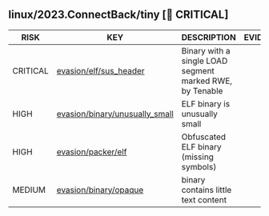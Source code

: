## linux/2023.ConnectBack/tiny [🚨 CRITICAL]

|   RISK   |                                                                               KEY                                                                               |                       DESCRIPTION                        | EVIDENCE |
|----------|-----------------------------------------------------------------------------------------------------------------------------------------------------------------|----------------------------------------------------------|----------|
| CRITICAL | [evasion/elf/sus_header](https://github.com/chainguard-dev/malcontent/blob/main/rules/evasion/elf-sus_header.yara#single_load_rwe)                              | Binary with a single LOAD segment marked RWE, by Tenable |          |
| HIGH     | [evasion/binary/unusually_small](https://github.com/chainguard-dev/malcontent/blob/main/rules/evasion/binary-unusually_small.yara#impossibly_small_elf_program) | ELF binary is unusually small                            |          |
| HIGH     | [evasion/packer/elf](https://github.com/chainguard-dev/malcontent/blob/main/rules/evasion/packer/elf.yara#obfuscated_elf)                                       | Obfuscated ELF binary (missing symbols)                  |          |
| MEDIUM   | [evasion/binary/opaque](https://github.com/chainguard-dev/malcontent/blob/main/rules/evasion/binary-opaque.yara#opaque_binary)                                  | binary contains little text content                      |          |

